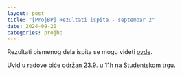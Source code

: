 ```yaml
---
layout: post
title: "[ProjBP] Rezultati ispita - septembar 2"
date: 2024-09-20
categories: projbp
---
```


Rezultati pismenog dela ispita se mogu videti [ovde](https://docs.google.com/spreadsheets/d/11iwkLHtZj8BAqAjVWphvqXPwqX-_BaYgHoZ9JZuyA-o/edit?usp=sharing).

Uvid u radove biće održan 23.9. u 11h na Studentskom trgu.
